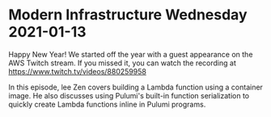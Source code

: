 # Modern Infrastructure Wednesday 2021-01-13

Happy New Year! We started off the year with a guest appearance on the AWS Twitch stream.
If you missed it, you can watch the recording at https://www.twitch.tv/videos/880259958

In this episode, lee Zen covers building a Lambda function using a container image. He also
discusses using Pulumi's built-in function serialization to quickly create Lambda functions
inline in Pulumi programs.
